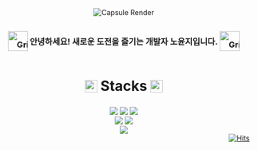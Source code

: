 <div align="center">
    <img src="https://capsule-render.vercel.app/api?type=venom&color=0:87ceeb,100:ffffe0&text=y0unj1NoH's%20Github&fontColor=ffffe0&stroke=87ceeb&height=180&fontAlign=50&fontAlignY=40" alt="Capsule Render">
</div>
<div align="center">
    <h3 style="line-height: 50px; white-space: nowrap;">
        <img src="https://raw.githubusercontent.com/Tarikul-Islam-Anik/Animated-Fluent-Emojis/master/Emojis/Animals/Front-Facing%20Baby%20Chick.png" alt="Grinning Cat" width="40" height="40" style="vertical-align: middle;" />
        <span style="display: inline-block; vertical-align: middle; line-height: normal;">
            안녕하세요! 새로운 도전을 즐기는 개발자 노윤지입니다.
        </span>
        <img src="https://raw.githubusercontent.com/Tarikul-Islam-Anik/Animated-Fluent-Emojis/master/Emojis/Animals/Front-Facing%20Baby%20Chick.png" alt="Grinning Cat" width="40" height="40" style="vertical-align: middle;" />
    </h3>
</div>

<div align="center">
    <h1 style="line-height: 50px;">
        <img src="https://raw.githubusercontent.com/Tarikul-Islam-Anik/Animated-Fluent-Emojis/master/Emojis/Objects/Books.png" alt="Books" width="25" height="25" style="vertical-align: middle;" />
        <span style="display: inline-block; vertical-align: middle; line-height: normal;">
            Stacks
        </span>
        <img src="https://raw.githubusercontent.com/Tarikul-Islam-Anik/Animated-Fluent-Emojis/master/Emojis/Objects/Books.png" alt="Books" width="25" height="25" style="vertical-align: middle;" />
    </h1>
</div>
<div align="center">
    <!-- Frontend Technologies -->
    <img src="https://img.shields.io/badge/html5-E34F26?style=for-the-badge&logo=html5&logoColor=white">
    <img src="https://img.shields.io/badge/css-1572B6?style=for-the-badge&logo=css3&logoColor=white">
    <img src="https://img.shields.io/badge/javascript-F7DF1E?style=for-the-badge&logo=javascript&logoColor=black">
    <br>
    <img src="https://img.shields.io/badge/typescript-007ACC.svg?style=for-the-badge&logo=typescript&logoColor=white">
    <img src="https://img.shields.io/badge/react-61DAFB?style=for-the-badge&logo=react&logoColor=black">
    <br>
    <!-- Backend Technologies -->
    <img src="https://img.shields.io/badge/node.js-339933?style=for-the-badge&logo=Node.js&logoColor=white">
</div>
<!-- ![y0unj1NoH's GitHub stats](https://github-readme-stats.vercel.app/api?username=y0unj1NoH&show_icons=true&theme=gruvbox)

<!-- 
[![Top Langs](https://github-readme-stats.vercel.app/api/top-langs/?username=y0unj1NoH&layout=compact)](https://github.com/anuraghazra/github-readme-stats) -->


<div align="right">
    <a href="https://hits.seeyoufarm.com">
        <img src="https://hits.seeyoufarm.com/api/count/incr/badge.svg?url=https%3A%2F%2Fgithub.com%2Fy0unj1NoH%2Fhit-counter&count_bg=%23A3E4FF&title_bg=%23555555&icon=github.svg&icon_color=%23E7E7E7&title=hits&edge_flat=false" alt="Hits">
    </a>
</div>
